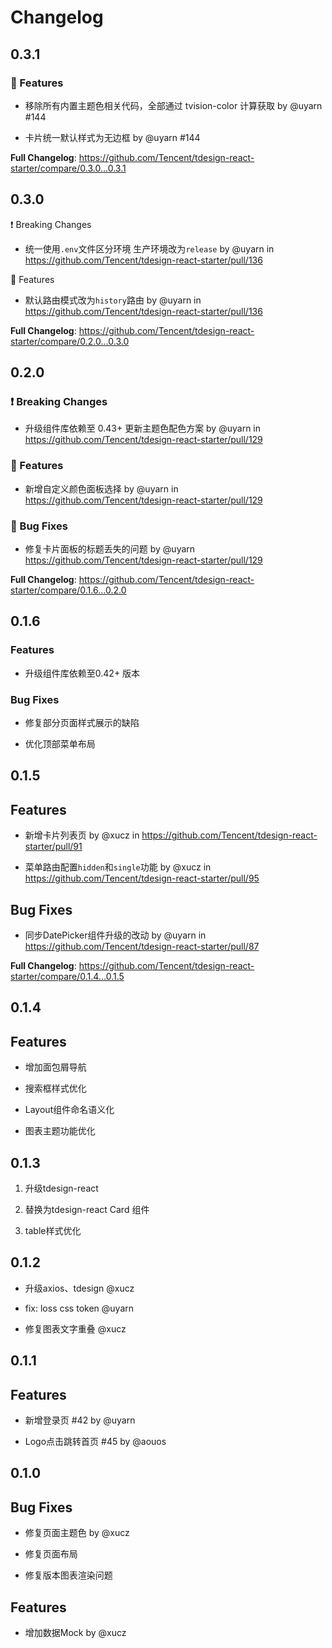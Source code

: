
# Changelog

## 0.3.1
### 🚀 Features

- 移除所有内置主题色相关代码，全部通过 tvision-color 计算获取 by @uyarn #144

- 卡片统一默认样式为无边框 by @uyarn #144

**Full Changelog**: https://github.com/Tencent/tdesign-react-starter/compare/0.3.0...0.3.1

## 0.3.0
❗ Breaking Changes

-  统一使用`.env`文件区分环境 生产环境改为`release` by @uyarn in  https://github.com/Tencent/tdesign-react-starter/pull/136

🚀 Features

- 默认路由模式改为`history`路由 by @uyarn in https://github.com/Tencent/tdesign-react-starter/pull/136

**Full Changelog**: https://github.com/Tencent/tdesign-react-starter/compare/0.2.0...0.3.0

## 0.2.0
### ❗ Breaking Changes

- 升级组件库依赖至 0.43+ 更新主题色配色方案 by @uyarn in https://github.com/Tencent/tdesign-react-starter/pull/129

### 🚀 Features

- 新增自定义颜色面板选择 by @uyarn in https://github.com/Tencent/tdesign-react-starter/pull/129

### 🐞 Bug Fixes

- 修复卡片面板的标题丢失的问题 by @uyarn https://github.com/Tencent/tdesign-react-starter/pull/129

**Full Changelog**: https://github.com/Tencent/tdesign-react-starter/compare/0.1.6...0.2.0

## 0.1.6
### Features

- 升级组件库依赖至0.42+ 版本

### Bug Fixes

- 修复部分页面样式展示的缺陷

- 优化顶部菜单布局

## 0.1.5
## Features

- 新增卡片列表页 by @xucz in https://github.com/Tencent/tdesign-react-starter/pull/91

- 菜单路由配置`hidden`和`single`功能 by @xucz in https://github.com/Tencent/tdesign-react-starter/pull/95

## Bug Fixes

- 同步DatePicker组件升级的改动 by @uyarn in https://github.com/Tencent/tdesign-react-starter/pull/87

**Full Changelog**: https://github.com/Tencent/tdesign-react-starter/compare/0.1.4...0.1.5

## 0.1.4
## Features

- 增加面包屑导航

- 搜索框样式优化

- Layout组件命名语义化

- 图表主题功能优化

## 0.1.3
1. 升级tdesign-react

2. 替换为tdesign-react Card 组件

3. table样式优化

## 0.1.2
- 升级axios、tdesign @xucz 

- fix: loss css token @uyarn 

- 修复图表文字重叠 @xucz 

## 0.1.1
## Features

- 新增登录页 #42 by @uyarn 

- Logo点击跳转首页 #45 by @aouos 

## 0.1.0
## Bug Fixes

- 修复页面主题色 by @xucz 

- 修复页面布局

- 修复版本图表渲染问题

## Features

- 增加数据Mock by @xucz 
